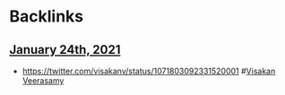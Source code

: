 
# Backlinks
## [January 24th, 2021](<January 24th, 2021.md>)
- https://twitter.com/visakanv/status/1071803092331520001 #[Visakan Veerasamy](<Visakan Veerasamy.md>)


